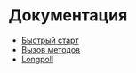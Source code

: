 # Документация
- [Быстрый старт](https://github.com/UHl0aG9uZWVy/vkbee/blob/master/docs/quick_start.md)
- [Вызов методов](https://github.com/UHl0aG9uZWVy/vkbee/blob/master/docs/methods_call.md)
- [Longpoll](https://github.com/UHl0aG9uZWVy/vkbee/blob/master/docs/longpoll.md)